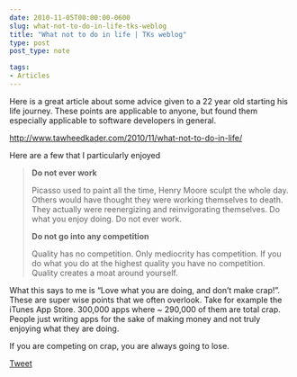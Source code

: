 ```yaml
---
date: 2010-11-05T00:00:00-0600
slug: what-not-to-do-in-life-tks-weblog
title: "What not to do in life | TKs weblog"
type: post
post_type: note

tags:
- Articles
---
```

Here is a great article about some advice given to a 22 year old starting his life journey. These points are applicable to anyone, but found them especially applicable to software developers in general.


<http://www.tawheedkader.com/2010/11/what-not-to-do-in-life/>


Here are a few that I particularly enjoyed



> 
> **Do not ever work**
> 
> 
> Picasso used to paint all the time, Henry Moore sculpt the whole day. Others would have thought they were working themselves to death. They actually were reenergizing and reinvigorating themselves. Do what you enjoy doing. Do not ever work.
> 
> 
> **Do not go into any competition**
> 
> 
> Quality has no competition. Only mediocrity has competition. If you do what you do at the highest quality you have no competition. Quality creates a moat around yourself.
> 
> 
> 


What this says to me is “Love what you are doing, and don’t make crap!”. These are super wise points that we often overlook. Take for example the iTunes App Store. 300,000 apps where ~ 290,000 of them are total crap. People just writing apps for the sake of making money and not truly enjoying what they are doing.


If you are competing on crap, you are always going to lose.



[Tweet](http://twitter.com/share)

